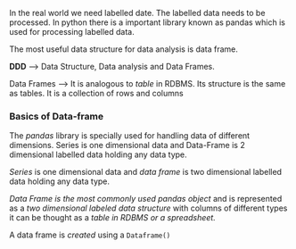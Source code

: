 In the real world we need labelled date. The labelled data needs to be processed. In python there is a important library known as pandas which is used for processing labelled data.

The most useful data structure for data analysis is data frame.

**DDD** --> Data Structure, Data analysis and Data Frames.

Data Frames --> It is analogous to *table* in RDBMS. Its structure is the same as tables. It is a collection of rows and columns

### Basics of Data-frame

The *pandas* library is specially used for handling data of different dimensions.
Series is one dimensional data and Data-Frame is 2 dimensional labelled data holding any data type.

*Series* is one dimensional data and *data frame* is two dimensional labelled data holding any data type.

*Data Frame is the most commonly used pandas object* and is represented as a *two dimensional labeled data structure* with columns of different types it can be thought as a *table in RDBMS or a spreadsheet.* 

A data frame is *created* using a `Dataframe()`





